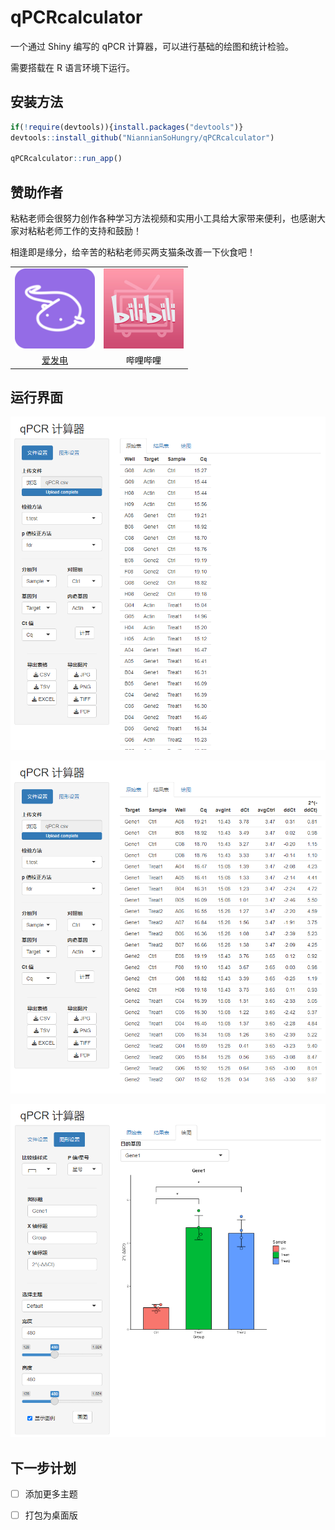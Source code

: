 # qPCRcalculator

一个通过 Shiny 编写的 qPCR 计算器，可以进行基础的绘图和统计检验。

需要搭载在 R 语言环境下运行。

## 安装方法

```R
if(!require(devtools)){install.packages("devtools")}
devtools::install_github("NiannianSoHungry/qPCRcalculator")

qPCRcalculator::run_app()
```

## 赞助作者

粘粘老师会很努力创作各种学习方法视频和实用小工具给大家带来便利，也感谢大家对粘粘老师工作的支持和鼓励！

相逢即是缘分，给辛苦的粘粘老师买两支猫条改善一下伙食吧！

<table>
  <tr align="center">
    <td><a href="https://afdian.net/a/momomoshan"><img src="./img/aifadian.png" width="128px" height="128px"></a></td>
    <td><a href="https://space.bilibili.com/501417427/"><img src="./img/bilibili.png" width="128px" height="128px"></a></td>
  </tr>
  <tr align="center">
    <td><a href="https://afdian.net/a/momomoshan">爱发电</a></td>
    <td><a href="https://space.bilibili.com/501417427" style="text-decoration:none; color:black">哔哩哔哩</a></td>
  </tr>
</table>

## 运行界面

![](./img/ui_1.png)

![](./img/ui_2.png)

![](./img/ui_3.png)

## 下一步计划

- [ ] 添加更多主题
- [ ] 打包为桌面版
  
  
  
  
  
  
  
  
  
  
  
  
  
  
  
  
  
  
